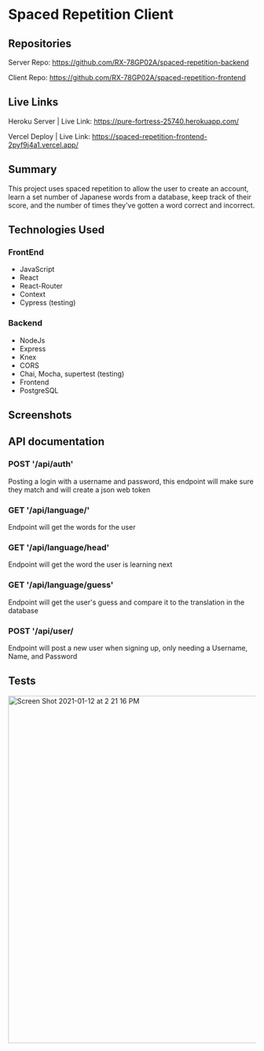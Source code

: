 # Spaced Repetition Client

## Repositories
Server Repo: https://github.com/RX-78GP02A/spaced-repetition-backend 

Client Repo: https://github.com/RX-78GP02A/spaced-repetition-frontend

## Live Links
Heroku Server | Live Link: https://pure-fortress-25740.herokuapp.com/

Vercel Deploy | Live Link: https://spaced-repetition-frontend-2pyf9j4a1.vercel.app/

## Summary
This project uses spaced repetition to allow the user to create an account, learn a set number of Japanese words from a database, keep track of their score, and the number of times they've gotten a word correct and incorrect.

## Technologies Used

### FrontEnd
- JavaScript
- React
- React-Router
- Context
- Cypress (testing)

### Backend
- NodeJs
- Express
- Knex
- CORS
- Chai, Mocha, supertest (testing)
- Frontend
- PostgreSQL


## Screenshots


## API documentation

### POST '/api/auth'
Posting a login with a username and password, this endpoint will make sure they match and will create a json web token

### GET '/api/language/'
Endpoint will get the words for the user

### GET '/api/language/head'
Endpoint will get the word the user is learning next

### GET '/api/language/guess'
Endpoint will get the user's guess and compare it to the translation in the database

### POST '/api/user/
Endpoint will post a new user when signing up, only needing a Username, Name, and Password

## Tests

<img width="707" alt="Screen Shot 2021-01-12 at 2 21 16 PM" src="https://user-images.githubusercontent.com/67432727/104367807-4f54c200-54e9-11eb-8701-3a6b59a46fc6.png">
